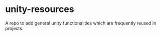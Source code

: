 # unity-resources
A repo to add general unity functionalities which are frequently reused in projects.

